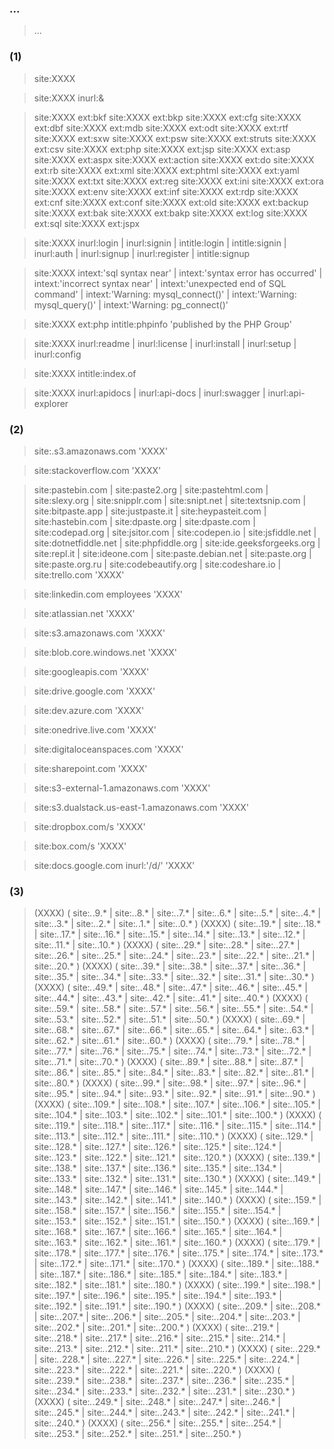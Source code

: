### ...

> ...

### (1)

> site:XXXX

> site:XXXX  inurl:&

> site:XXXX  ext:bkf
> site:XXXX  ext:bkp 
> site:XXXX  ext:cfg 
> site:XXXX  ext:dbf 
> site:XXXX  ext:mdb 
> site:XXXX  ext:odt 
> site:XXXX  ext:rtf 
> site:XXXX  ext:sxw 
> site:XXXX  ext:psw 
> site:XXXX  ext:struts 
> site:XXXX  ext:csv
> site:XXXX  ext:php 
> site:XXXX  ext:jsp 
> site:XXXX  ext:asp 
> site:XXXX  ext:aspx 
> site:XXXX  ext:action 
> site:XXXX  ext:do 
> site:XXXX  ext:rb 
> site:XXXX  ext:xml 
> site:XXXX  ext:phtml 
> site:XXXX  ext:yaml 
> site:XXXX  ext:txt 
> site:XXXX  ext:reg 
> site:XXXX  ext:ini 
> site:XXXX  ext:ora 
> site:XXXX  ext:env 
> site:XXXX  ext:inf 
> site:XXXX  ext:rdp 
> site:XXXX  ext:cnf 
> site:XXXX  ext:conf 
> site:XXXX  ext:old 
> site:XXXX  ext:backup 
> site:XXXX  ext:bak 
> site:XXXX  ext:bakp 
> site:XXXX  ext:log 
> site:XXXX  ext:sql 
> site:XXXX  ext:jspx

> site:XXXX  inurl:login | inurl:signin | intitle:login | intitle:signin | inurl:auth | inurl:signup | inurl:register | intitle:signup

> site:XXXX  intext:'sql syntax near' | intext:'syntax error has occurred' | intext:'incorrect syntax near' | intext:'unexpected end of SQL command' | intext:'Warning: mysql_connect()' | intext:'Warning: mysql_query()' | intext:'Warning: pg_connect()'

> site:XXXX  ext:php intitle:phpinfo 'published by the PHP Group'

> site:XXXX  inurl:readme | inurl:license | inurl:install | inurl:setup | inurl:config

> site:XXXX  intitle:index.of

> site:XXXX  inurl:apidocs | inurl:api-docs | inurl:swagger | inurl:api-explorer

### (2)

> site:.s3.amazonaws.com 'XXXX'

> site:stackoverflow.com 'XXXX'

> site:pastebin.com | site:paste2.org | site:pastehtml.com | site:slexy.org | site:snipplr.com | site:snipt.net | site:textsnip.com | site:bitpaste.app | site:justpaste.it | site:heypasteit.com | site:hastebin.com | site:dpaste.org | site:dpaste.com | site:codepad.org | site:jsitor.com | site:codepen.io | site:jsfiddle.net | site:dotnetfiddle.net | site:phpfiddle.org | site:ide.geeksforgeeks.org | site:repl.it | site:ideone.com | site:paste.debian.net | site:paste.org | site:paste.org.ru | site:codebeautify.org  | site:codeshare.io | site:trello.com 'XXXX'

> site:linkedin.com employees 'XXXX'

> site:atlassian.net 'XXXX'

> site:s3.amazonaws.com 'XXXX'

> site:blob.core.windows.net 'XXXX'

> site:googleapis.com 'XXXX'

> site:drive.google.com 'XXXX'

> site:dev.azure.com 'XXXX'

> site:onedrive.live.com 'XXXX'

> site:digitaloceanspaces.com 'XXXX'

> site:sharepoint.com 'XXXX'

> site:s3-external-1.amazonaws.com 'XXXX'

> site:s3.dualstack.us-east-1.amazonaws.com 'XXXX'

> site:dropbox.com/s 'XXXX'

> site:box.com/s 'XXXX'

> site:docs.google.com inurl:'/d/' 'XXXX'

### (3)

> (XXXX) ( site:*.*.9.* | site:*.*.8.* | site:*.*.7.* | site:*.*.6.* | site:*.*.5.* | site:*.*.4.* | site:*.*.3.* | site:*.*.2.* | site:*.*.1.* | site:*.*.0.* )
> (XXXX) ( site:*.*.19.* | site:*.*.18.* | site:*.*.17.* | site:*.*.16.* | site:*.*.15.* | site:*.*.14.* | site:*.*.13.* | site:*.*.12.* | site:*.*.11.* | site:*.*.10.* )
> (XXXX) ( site:*.*.29.* | site:*.*.28.* | site:*.*.27.* | site:*.*.26.* | site:*.*.25.* | site:*.*.24.* | site:*.*.23.* | site:*.*.22.* | site:*.*.21.* | site:*.*.20.* )
> (XXXX) ( site:*.*.39.* | site:*.*.38.* | site:*.*.37.* | site:*.*.36.* | site:*.*.35.* | site:*.*.34.* | site:*.*.33.* | site:*.*.32.* | site:*.*.31.* | site:*.*.30.* )
> (XXXX) ( site:*.*.49.* | site:*.*.48.* | site:*.*.47.* | site:*.*.46.* | site:*.*.45.* | site:*.*.44.* | site:*.*.43.* | site:*.*.42.* | site:*.*.41.* | site:*.*.40.* )
> (XXXX) ( site:*.*.59.* | site:*.*.58.* | site:*.*.57.* | site:*.*.56.* | site:*.*.55.* | site:*.*.54.* | site:*.*.53.* | site:*.*.52.* | site:*.*.51.* | site:*.*.50.* )
> (XXXX) ( site:*.*.69.* | site:*.*.68.* | site:*.*.67.* | site:*.*.66.* | site:*.*.65.* | site:*.*.64.* | site:*.*.63.* | site:*.*.62.* | site:*.*.61.* | site:*.*.60.* )
> (XXXX) ( site:*.*.79.* | site:*.*.78.* | site:*.*.77.* | site:*.*.76.* | site:*.*.75.* | site:*.*.74.* | site:*.*.73.* | site:*.*.72.* | site:*.*.71.* | site:*.*.70.* )
> (XXXX) ( site:*.*.89.* | site:*.*.88.* | site:*.*.87.* | site:*.*.86.* | site:*.*.85.* | site:*.*.84.* | site:*.*.83.* | site:*.*.82.* | site:*.*.81.* | site:*.*.80.* )
> (XXXX) ( site:*.*.99.* | site:*.*.98.* | site:*.*.97.* | site:*.*.96.* | site:*.*.95.* | site:*.*.94.* | site:*.*.93.* | site:*.*.92.* | site:*.*.91.* | site:*.*.90.* )
> (XXXX) ( site:*.*.109.* | site:*.*.108.* | site:*.*.107.* | site:*.*.106.* | site:*.*.105.* | site:*.*.104.* | site:*.*.103.* | site:*.*.102.* | site:*.*.101.* | site:*.*.100.* )
> (XXXX) ( site:*.*.119.* | site:*.*.118.* | site:*.*.117.* | site:*.*.116.* | site:*.*.115.* | site:*.*.114.* | site:*.*.113.* | site:*.*.112.* | site:*.*.111.* | site:*.*.110.* )
> (XXXX) ( site:*.*.129.* | site:*.*.128.* | site:*.*.127.* | site:*.*.126.* | site:*.*.125.* | site:*.*.124.* | site:*.*.123.* | site:*.*.122.* | site:*.*.121.* | site:*.*.120.* )
> (XXXX) ( site:*.*.139.* | site:*.*.138.* | site:*.*.137.* | site:*.*.136.* | site:*.*.135.* | site:*.*.134.* | site:*.*.133.* | site:*.*.132.* | site:*.*.131.* | site:*.*.130.* )
> (XXXX) ( site:*.*.149.* | site:*.*.148.* | site:*.*.147.* | site:*.*.146.* | site:*.*.145.* | site:*.*.144.* | site:*.*.143.* | site:*.*.142.* | site:*.*.141.* | site:*.*.140.* )
> (XXXX) ( site:*.*.159.* | site:*.*.158.* | site:*.*.157.* | site:*.*.156.* | site:*.*.155.* | site:*.*.154.* | site:*.*.153.* | site:*.*.152.* | site:*.*.151.* | site:*.*.150.* )
> (XXXX) ( site:*.*.169.* | site:*.*.168.* | site:*.*.167.* | site:*.*.166.* | site:*.*.165.* | site:*.*.164.* | site:*.*.163.* | site:*.*.162.* | site:*.*.161.* | site:*.*.160.* )
> (XXXX) ( site:*.*.179.* | site:*.*.178.* | site:*.*.177.* | site:*.*.176.* | site:*.*.175.* | site:*.*.174.* | site:*.*.173.* | site:*.*.172.* | site:*.*.171.* | site:*.*.170.* )
> (XXXX) ( site:*.*.189.* | site:*.*.188.* | site:*.*.187.* | site:*.*.186.* | site:*.*.185.* | site:*.*.184.* | site:*.*.183.* | site:*.*.182.* | site:*.*.181.* | site:*.*.180.* )
> (XXXX) ( site:*.*.199.* | site:*.*.198.* | site:*.*.197.* | site:*.*.196.* | site:*.*.195.* | site:*.*.194.* | site:*.*.193.* | site:*.*.192.* | site:*.*.191.* | site:*.*.190.* )
> (XXXX) ( site:*.*.209.* | site:*.*.208.* | site:*.*.207.* | site:*.*.206.* | site:*.*.205.* | site:*.*.204.* | site:*.*.203.* | site:*.*.202.* | site:*.*.201.* | site:*.*.200.* )
> (XXXX) ( site:*.*.219.* | site:*.*.218.* | site:*.*.217.* | site:*.*.216.* | site:*.*.215.* | site:*.*.214.* | site:*.*.213.* | site:*.*.212.* | site:*.*.211.* | site:*.*.210.* )
> (XXXX) ( site:*.*.229.* | site:*.*.228.* | site:*.*.227.* | site:*.*.226.* | site:*.*.225.* | site:*.*.224.* | site:*.*.223.* | site:*.*.222.* | site:*.*.221.* | site:*.*.220.* )
> (XXXX) ( site:*.*.239.* | site:*.*.238.* | site:*.*.237.* | site:*.*.236.* | site:*.*.235.* | site:*.*.234.* | site:*.*.233.* | site:*.*.232.* | site:*.*.231.* | site:*.*.230.* )
> (XXXX) ( site:*.*.249.* | site:*.*.248.* | site:*.*.247.* | site:*.*.246.* | site:*.*.245.* | site:*.*.244.* | site:*.*.243.* | site:*.*.242.* | site:*.*.241.* | site:*.*.240.* )
> (XXXX) ( site:*.*.256.* | site:*.*.255.* | site:*.*.254.* | site:*.*.253.* | site:*.*.252.* | site:*.*.251.* | site:*.*.250.* )
